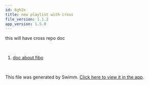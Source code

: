 ```yaml
---
id: 6gh2x
title: new playlist with cross
file_version: 1.1.2
app_version: 1.5.0
---
```


<!-- Intro - Do not remove this comment -->
this will have cross repo doc

<br/>

<!-- Steps - Do not remove this comment -->
1. [doc about fibo](/repos/1Z2l0aHViJTNBJTNBdG8tYmUtcmVtb3ZlZC0xJTNBJTNBZXJhbi1zd2ltbQ==/docs/pqzle)


<br/>

This file was generated by Swimm. [Click here to view it in the app](/repos/Z2l0aHViJTNBJTNBdDElM0ElM0FlcmFuLXN3aW1t/playlists/6gh2x).
